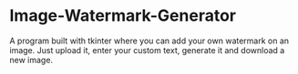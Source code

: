 # Image-Watermark-Generator

A program built with tkinter where you can add your own watermark on an image. Just upload it, enter your custom text, generate it and download a new image.
